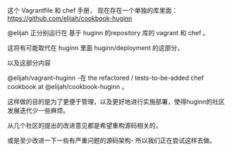 这个 Vagrantfile 和 chef 手册，
现在存在一个单独的库里面：https://github.com/elijah/cookbook-huginn


@elijah 正分别运行在 基于 huginn 的repository 库的 vagrant 和 chef 。 

这将有可能取代在 huginn 里面 huginn/deployment 的这部分，

以及这部分内容

@elijah/vagrant-huginn -在 the refactored / tests-to-be-added chef cookbook at @elijah/cookbook-huginn 。


这样做的目的是为了更便于管理，以及更好地进行实施部署，使得huginn的社区发展迭代少一些麻烦。

从几个社区的提出的改进意见都是希望重构源码相关的，

或是至少改进一下一些有严重问题的源码架构- 所以我们正在尝试这样去做。
